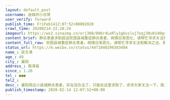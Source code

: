```yaml
---
layout: default_post
username: 迷妹的小日常
user_verify: forward
publish_time: FriFeb1412:07:52+08002020
crawl_time: 20200214-22:28:24
imageurl: https://wx2.sinaimg.cn/orj360/006r4LeRly1gbvsluj7oqj30u0140gqk.jpg,https://wx3.sinaimg.cn/orj360/006r4LeRly1gbvsluxn04j31400u040t.jpg
content_brief: 肺炎患者求助超话贫困县城重症肺炎患者，病情日渐恶化，请帮忙寻求关注和解决之法，重症患者真的拖不起了  求助人信息【姓名】吴方清【年龄】49【所在城市】襄阳【所在小区、社区】南漳县【患病时间】1.26【联系方式】●●●【其他紧急联系人】【病情描述】 襄阳周边小 ...全文
content_full_raw: 贫困县城重症肺炎患者，病情日渐恶化，请帮忙寻求关注和解决之法，重症患者真的拖不起了求助人信息【姓名】吴方清【年龄】49【所在城市】襄阳【所在小区、社区】南漳县【患病时间】1.26【联系方式】●●●【其他紧急联系人】【病情描述】襄阳周边小县城肺炎患者，实在没办法了，只能在这里求助了，求求大家关注一下，我父亲于1.26发热，于襄州人民医院检查，CT和血象检查告知不是新冠，让回家观察，于是回到县城吃药三天后发热38.5度，乏力恶心，去县人民医院检查后，双肺病毒感染，高度疑似后确诊，1.30日入住县医院，开始医生说是轻症，但治疗至今已有十五天，病情不断恶化，一周前已转为重症，治疗后血氧仍不断下降，加之有糖尿病等基础病，血糖也一直降不下来，口服药也时有时无，考虑到县人民医院是二甲医院，医疗资源和救治能力不足以治疗重症患者，要求转院到上级医院，最近政府一直在强调要优先集中收治重症危重症，但是我们提出要求后，县医院表示不可能，所有患者要属地就医，就算转院，襄阳也没有医院接收，所以我又联系了市疾控中心，市疾控中心又说不归他们管，让联系指挥部，指挥部又说要联系医院，又联系市里的医院，医院表示没床位，我们说可以排，医院又说这事需要县医院提出申请，由市卫健委组织部评估后统一安排，但是县医院又说不可能转院，四处求助无门，不知道到底是哪个环节的问题，重症患者就应该在没有条件的医院拖成危重症最后死去吗？求求大家帮忙转发关注一下，谢谢🙏🙏@襄阳日报@中国襄阳政府网@人民日报@废材杰克@襄阳发布@赫-莲娜@亚瑟颗颗颗w
status_url: https://m.weibo.cn/status/4471840296583484
name_: 吴方清
age_: 49
city_: 襄阳
address_: 南漳县
since_: 1.26
tel_: ●●●
tel2_: 
desc_: 襄阳周边小县城肺炎患者，实在没办法了，只能在这里求助了，求求大家关注一下，我父亲于1.26发热，于襄州人民医院检查，CT和血象检查告知不是新冠，让回家观察，于是回到县城吃药三天后发热38.5度，乏力恶心，去县人民医院检查后，双肺病毒感染，高度疑似后确诊，1.30日入住县医院，开始医生说是轻症，但治疗至今已有十五天，病情不断恶化，一周前已转为重症，治疗后血氧仍不断下降，加之有糖尿病等基础病，血糖也一直降不下来，口服药也时有时无，考虑到县人民医院是二甲医院，医疗资源和救治能力不足以治疗重症患者，要求转院到上级医院，最近政府一直在强调要优先集中收治重症危重症，但是我们提出要求后，县医院表示不可能，所有患者要属地就医，就算转院，襄阳也没有医院接收，所以我又联系了市疾控中心，市疾控中心又说不归他们管，让联系指挥部，指挥部又说要联系医院，又联系市里的医院，医院表示没床位，我们说可以排，医院又说这事需要县医院提出申请，由市卫健委组织部评估后统一安排，但是县医院又说不可能转院，四处求助无门，不知道到底是哪个环节的问题，重症患者就应该在没有条件的医院拖成危重症最后死去吗？求求大家帮忙转发关注一下，谢谢🙏🙏@襄阳日报@中国襄阳政府网@人民日报@废材杰克@襄阳发布@赫-莲娜@亚瑟颗颗颗w
publish_timestamp: 2020-02-14 12:07:52+08:00
---
```

